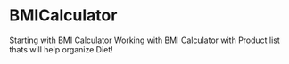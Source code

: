 # BMICalculator
Starting with BMI Calculator
Working with BMI Calculator with Product list thats will help organize Diet!
